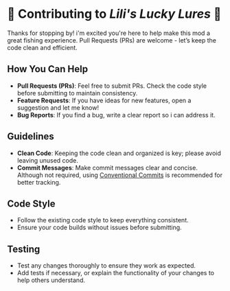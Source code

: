 # 🎣 Contributing to *Lili's Lucky Lures* 🎣  

Thanks for stopping by! i'm excited you're here to help make this mod a great fishing experience. Pull Requests (PRs) are welcome - let’s keep the code clean and efficient.  

## How You Can Help  

- **Pull Requests (PRs)**: Feel free to submit PRs. Check the code style before submitting to maintain consistency.  
- **Feature Requests**: If you have ideas for new features, open a suggestion and let me know!  
- **Bug Reports**: If you find a bug, write a clear report so i can address it.  

## Guidelines  

- **Clean Code**: Keeping the code clean and organized is key; please avoid leaving unused code.  
- **Commit Messages**: Make commit messages clear and concise. Although not required, using [Conventional Commits](https://www.conventionalcommits.org) is recommended for better tracking.  

## Code Style  

- Follow the existing code style to keep everything consistent.  
- Ensure your code builds without issues before submitting.  

## Testing  

- Test any changes thoroughly to ensure they work as expected.  
- Add tests if necessary, or explain the functionality of your changes to help others understand.

